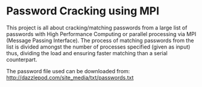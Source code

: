 # Password Cracking using MPI

This project is all about cracking/matching passwords from a large list of passwords with High Performance Computing or parallel processing
via MPI (Message Passing Interface). The process of matching passwords from the list is divided amongst the number of processes specified
(given as input) thus, dividing the load and ensuring faster matching than a serial counterpart.

The password file used can be downloaded from: http://dazzlepod.com/site_media/txt/passwords.txt

